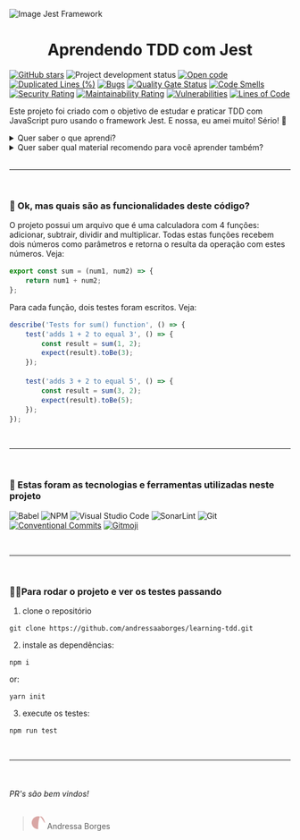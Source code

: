 ![Image Jest Framework](https://i.imgur.com/64HGWfN.png)

<h1 align="center">Aprendendo TDD com Jest</h1>

[![GitHub stars](https://img.shields.io/github/stars/andressaaborges/learning-tdd)](https://github.com/andressaaborges/learning-tdd/stargazers) ![Project development status](https://img.shields.io/static/v1?label=status&message=done&color=green&) [![Open code](https://img.shields.io/static/v1?label=&labelColor=333&logo=visualstudiocode&logoColor=blue&message=Open%20in%20Visual%20Studio%20Code&color=blue)](https://github.dev/andressaaborges/learning-tdd) [![Duplicated Lines (%)](https://sonarcloud.io/api/project_badges/measure?project=andressaaborges_learning-tdd&metric=duplicated_lines_density)](https://sonarcloud.io/summary/new_code?id=andressaaborges_learning-tdd) [![Bugs](https://sonarcloud.io/api/project_badges/measure?project=andressaaborges_learning-tdd&metric=bugs)](https://sonarcloud.io/summary/new_code?id=andressaaborges_learning-tdd) [![Quality Gate Status](https://sonarcloud.io/api/project_badges/measure?project=andressaaborges_learning-tdd&metric=alert_status)](https://sonarcloud.io/summary/new_code?id=andressaaborges_learning-tdd) [![Code Smells](https://sonarcloud.io/api/project_badges/measure?project=andressaaborges_learning-tdd&metric=code_smells)](https://sonarcloud.io/summary/new_code?id=andressaaborges_learning-tdd) [![Security Rating](https://sonarcloud.io/api/project_badges/measure?project=andressaaborges_learning-tdd&metric=security_rating)](https://sonarcloud.io/summary/new_code?id=andressaaborges_learning-tdd) [![Maintainability Rating](https://sonarcloud.io/api/project_badges/measure?project=andressaaborges_learning-tdd&metric=sqale_rating)](https://sonarcloud.io/summary/new_code?id=andressaaborges_learning-tdd) [![Vulnerabilities](https://sonarcloud.io/api/project_badges/measure?project=andressaaborges_learning-tdd&metric=vulnerabilities)](https://sonarcloud.io/summary/new_code?id=andressaaborges_learning-tdd) [![Lines of Code](https://sonarcloud.io/api/project_badges/measure?project=andressaaborges_learning-tdd&metric=ncloc)](https://sonarcloud.io/summary/new_code?id=andressaaborges_learning-tdd)

<p>
    Este projeto foi criado com o objetivo de estudar e praticar TDD com JavaScript puro usando o framework Jest. E nossa, eu amei muito! Sério! 🤩
</p>

<details>
    <summary>Quer saber o que aprendi?</summary>
    
    1. Tipos de testes automatizados e Continuous Delivery
    2. O que é TDD?
    3. O que é uma unidade?
    4. Vantagens TDD
    5. Ciclo de um TDD
    6. Testes nativos x Testes com libs/frameworks
    7. Documentação Jest (configuração e sintaxe)
    
</details>

<details>
    <summary>Quer saber qual material recomendo para você aprender também?</summary>
    
* [Se gosta de aprender por vídeos, assista as partes 1 e 2, você vai gostar! Os vídeos estão em pt-br :)](https://www.youtube.com/watch?v=hwgy0l7_XRE)
* [Leia a documentação do Jest! Não só porque é o guia da pessoa desenvolvedora, mas também porque ela é linda, acredite!](https://jestjs.io)
   
</details>

<br>
<hr>
<br>

<h3>
    🔎 Ok, mas quais são as funcionalidades deste código?
</h3>
<p>
    O projeto possui um arquivo que é uma calculadora com 4 funções: adicionar, subtrair, dividir and multiplicar. Todas estas funções recebem dois números como parâmetros e retorna o resulta da operação com estes números.
    Veja:
</p>

```javascript
export const sum = (num1, num2) => {
    return num1 + num2;
};
```

<p>
    Para cada função, dois testes foram escritos. Veja:
</p>

```javascript
describe('Tests for sum() function', () => {
    test('adds 1 + 2 to equal 3', () => {
        const result = sum(1, 2);
        expect(result).toBe(3);
    });

    test('adds 3 + 2 to equal 5', () => {
        const result = sum(3, 2);
        expect(result).toBe(5);
    });
});
```

<br>
<hr>
<br>

<h3>🧩 Estas foram as tecnologias e ferramentas utilizadas neste projeto</h3>

![Babel](https://img.shields.io/badge/Babel-F9DC3E?style=for-the-badge&logo=babel&logoColor=yellow&color=323330) ![NPM](https://img.shields.io/badge/npm-CB3837?style=for-the-badge&logo=npm&logoColor=white) ![Visual Studio Code](https://img.shields.io/badge/VSCode-0078D4?style=for-the-badge&logo=visual%20studio%20code&logoColor=white) ![SonarLint](https://img.shields.io/badge/SonarLint-CB2029?style=for-the-badge&logo=sonarlint&logoColor=white) ![Git](https://img.shields.io/badge/GIT-E44C30?style=for-the-badge&logo=git&logoColor=white) [![Conventional Commits](https://img.shields.io/badge/Conventional%20Commits-%23333?style=for-the-badge&logo=conventionalcommits&logoColor=white)](https://conventionalcommits.org) [![Gitmoji](https://img.shields.io/badge/gitmoji-%20😜%20😍-FFDD67.svg?style=for-the-badge)](https://gitmoji.dev)

<br>
<hr>
<br>

<h3>💃🏾‍Para rodar o projeto e ver os testes passando</h3>

1. clone o repositório
```shell
git clone https://github.com/andressaaborges/learning-tdd.git
```

2. instale as dependências:
```shell
npm i
```
or:

```shell
yarn init
```

3. execute os testes:
```shell
npm run test
```

<br>
<hr>
<br>

<h6>
    PR's são bem vindos!
</h6>

> <img src="https://github.com/andressaaborges/portfolio-pretalab/blob/master/assets/logo-andressa-borges.svg" width="24" alt="Logo Andressa Borges"/> Andressa Borges
